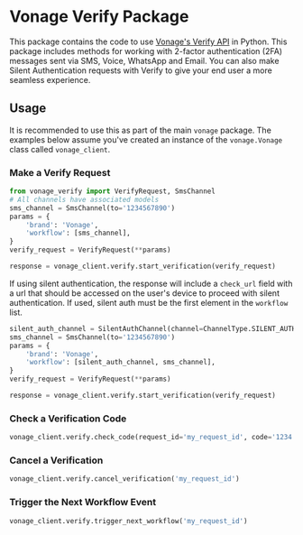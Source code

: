 # Vonage Verify Package

This package contains the code to use [Vonage's Verify API](https://developer.vonage.com/en/verify/overview) in Python. This package includes methods for working with 2-factor authentication (2FA) messages sent via SMS, Voice, WhatsApp and Email. You can also make Silent Authentication requests with Verify to give your end user a more seamless experience.

## Usage

It is recommended to use this as part of the main `vonage` package. The examples below assume you've created an instance of the `vonage.Vonage` class called `vonage_client`.

### Make a Verify Request

```python
from vonage_verify import VerifyRequest, SmsChannel
# All channels have associated models
sms_channel = SmsChannel(to='1234567890')
params = {
    'brand': 'Vonage',
    'workflow': [sms_channel],
}
verify_request = VerifyRequest(**params)

response = vonage_client.verify.start_verification(verify_request)
```

If using silent authentication, the response will include a `check_url` field with a url that should be accessed on the user's device to proceed with silent authentication. If used, silent auth must be the first element in the `workflow` list.

```python
silent_auth_channel = SilentAuthChannel(channel=ChannelType.SILENT_AUTH, to='1234567890')
sms_channel = SmsChannel(to='1234567890')
params = {
    'brand': 'Vonage',
    'workflow': [silent_auth_channel, sms_channel],
}
verify_request = VerifyRequest(**params)

response = vonage_client.verify.start_verification(verify_request)
```

### Check a Verification Code

```python
vonage_client.verify.check_code(request_id='my_request_id', code='1234')
```

### Cancel a Verification

```python
vonage_client.verify.cancel_verification('my_request_id')
```

### Trigger the Next Workflow Event

```python
vonage_client.verify.trigger_next_workflow('my_request_id')
```